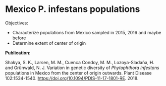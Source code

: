 # Mexico P. infestans populations

Objectives:
- Characterize populations from Mexico sampled in 2015, 2016 and maybe before
- Determine extent of center of origin

**Publication:**

Shakya, S. K., Larsen, M. M., Cuenca Condoy, M. M., Lozoya-Sladaña, H. and Grünwald, N. J. Variation in genetic diversity of *Phytophthora infestans* populations in Mexico from the center of origin outwards. Plant Disease 102:1534-1540. https://doi.org/10.1094/PDIS-11-17-1801-RE. 2018.
